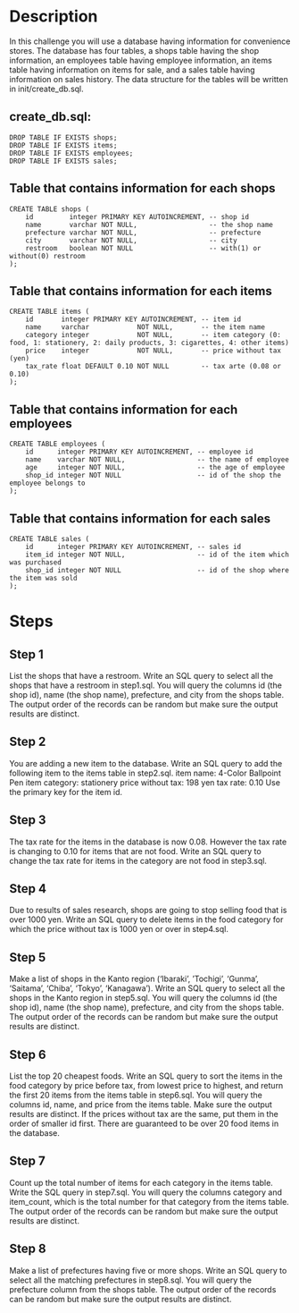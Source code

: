 # Description
In this challenge you will use a database having information for convenience stores.
The database has four tables, a shops table having the shop information, an employees table having employee information, an items table having information on items for sale, and a sales table having information on sales history.
The data structure for the tables will be written in init/create_db.sql.

## create_db.sql:
```
DROP TABLE IF EXISTS shops;
DROP TABLE IF EXISTS items;
DROP TABLE IF EXISTS employees;
DROP TABLE IF EXISTS sales;
```


## Table that contains information for each shops
```
CREATE TABLE shops (
    id         integer PRIMARY KEY AUTOINCREMENT, -- shop id
    name       varchar NOT NULL,                  -- the shop name
    prefecture varchar NOT NULL,                  -- prefecture
    city       varchar NOT NULL,                  -- city
    restroom   boolean NOT NULL                   -- with(1) or without(0) restroom
);
```

## Table that contains information for each items
```
CREATE TABLE items (
    id       integer PRIMARY KEY AUTOINCREMENT, -- item id
    name     varchar            NOT NULL,       -- the item name
    category integer            NOT NULL,       -- item category (0: food, 1: stationery, 2: daily products, 3: cigarettes, 4: other items)
    price    integer            NOT NULL,       -- price without tax (yen)
    tax_rate float DEFAULT 0.10 NOT NULL        -- tax arte (0.08 or 0.10)
);

```

## Table that contains information for each employees
```
CREATE TABLE employees (
    id      integer PRIMARY KEY AUTOINCREMENT, -- employee id
    name    varchar NOT NULL,                  -- the name of employee
    age     integer NOT NULL,                  -- the age of employee
    shop_id integer NOT NULL                   -- id of the shop the employee belongs to
);
```

## Table that contains information for each sales
```
CREATE TABLE sales (
    id      integer PRIMARY KEY AUTOINCREMENT, -- sales id
    item_id integer NOT NULL,                  -- id of the item which was purchased
    shop_id integer NOT NULL                   -- id of the shop where the item was sold
);
```


# Steps

## Step 1
List the shops that have a restroom.
Write an SQL query to select all the shops that have a restroom in step1.sql.
You will query the columns id (the shop id), name (the shop name), prefecture, and city from the shops table.
The output order of the records can be random but make sure the output results are distinct.

## Step 2
You are adding a new item to the database.
Write an SQL query to add the following item to the items table in step2.sql.
item name: 4-Color Ballpoint Pen
item category: stationery
price without tax: 198 yen
tax rate: 0.10
Use the primary key for the item id.

## Step 3
The tax rate for the items in the database is now 0.08. However the tax rate is changing to 0.10 for items that are not food.
Write an SQL query to change the tax rate for items in the category are not food in step3.sql.

## Step 4
Due to results of sales research, shops are going to stop selling food that is over 1000 yen.
Write an SQL query to delete items in the food category for which the price without tax is 1000 yen or over in step4.sql.

## Step 5
Make a list of shops in the Kanto region (‘Ibaraki’, ’Tochigi’, ‘Gunma’, ‘Saitama’, ‘Chiba’, ‘Tokyo’, ‘Kanagawa’).
Write an SQL query to select all the shops in the Kanto region in step5.sql.
You will query the columns id (the shop id), name (the shop name), prefecture, and city from the shops table.
The output order of the records can be random but make sure the output results are distinct.

## Step 6
List the top 20 cheapest foods. Write an SQL query to sort the items in the food category by price before tax, from lowest price to highest, and return the first 20 items from the items table in step6.sql.
You will query the columns id, name, and price from the items table. Make sure the output results are distinct.
If the prices without tax are the same, put them in the order of smaller id first.
There are guaranteed to be over 20 food items in the database.

## Step 7
Count up the total number of items for each category in the items table.
Write the SQL query in step7.sql.
You will query the columns category and item_count, which is the total number for that category from the items table.
The output order of the records can be random but make sure the output results are distinct.

## Step 8
Make a list of prefectures having five or more shops.
Write an SQL query to select all the matching prefectures in step8.sql.
You will query the prefecture column from the shops table.
The output order of the records can be random but make sure the output results are distinct.